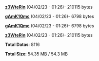 [**z3WteRin**](/data/z3WteRin.txt) (04/02/23 - 01:26)- 210115 bytes

[**gAmK1Qmc**](/data/gAmK1Qmc.txt) (04/02/23 - 01:26)- 6798 bytes

[**gAmK1Qmc**](/data/gAmK1Qmc.txt) (04/02/23 - 01:26)- 6798 bytes

[**z3WteRin**](/data/z3WteRin.txt) (04/02/23 - 01:26)- 210115 bytes

**Total Datas**: 8116

**Total Size**: 54.35 MB / 54.3 MB